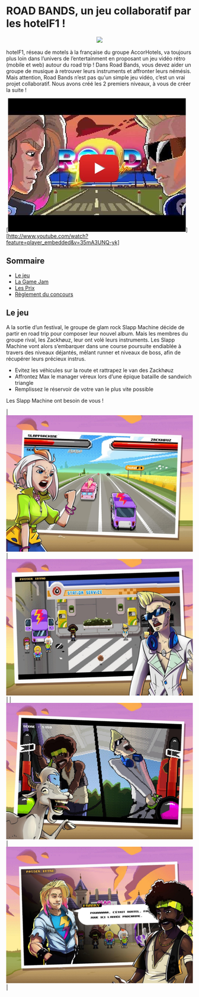 # ROAD BANDS, un jeu collaboratif par les hotelF1 !

<p align="center">
    <img src="https://user-images.githubusercontent.com/29977168/28116277-c23a7cce-6708-11e7-927c-5a6bd911da85.png"
         style="width: 200; height:auto;"
    >
</p>

hotelF1, réseau de motels à la française du groupe AccorHotels, va toujours plus loin dans l’univers de l’entertainment en proposant un jeu vidéo rétro (mobile et web) autour du road trip ! Dans Road Bands, vous devez aider un groupe de musique à retrouver leurs instruments et affronter leurs némésis. Mais attention, Road Bands n’est pas qu'un simple jeu vidéo, c’est un vrai projet collaboratif. Nous avons créé les 2 premiers niveaux, à vous de créer la suite !

[![Vidéo de présentation du jeu](https://raw.githubusercontent.com/Yakka/testF1/master/youtube.jpg)][http://www.youtube.com/watch?feature=player_embedded&v=35mA3UNQ-yk]

## Sommaire

- [Le jeu](#jeu)
- [La Game Jam](#game-jam)
- [Les Prix](#prix)
- [Règlement du concours](#règlement)

<a name="jeu"></a>
## Le jeu

A la sortie d’un festival, le groupe de glam rock Slapp Machine décide de partir en road trip pour composer leur nouvel album. Mais les membres du groupe rival, les Zackhøuz, leur ont volé leurs instruments. Les Slapp Machine vont alors s’embarquer dans une course poursuite endiablée à travers des niveaux déjantés, mêlant runner et niveaux de boss, afin de récupérer leurs précieux instrus.

* Evitez les véhicules sur la route et rattrapez le van des Zackhøuz
* Affrontez Max le manager véreux lors d’une épique bataille de sandwich triangle
* Remplissez le réservoir de votre van le plus vite possible

Les Slapp Machine ont besoin de vous !


| ![Rattrapez le van des Zackhøuz](https://raw.githubusercontent.com/Yakka/testF1/master/img1.jpg) | ![Rattrapez le van des Zackhøuz](https://raw.githubusercontent.com/Yakka/testF1/master/img2.jpg) |
| ![Rattrapez le van des Zackhøuz](https://raw.githubusercontent.com/Yakka/testF1/master/img3.jpg) | ![Rattrapez le van des Zackhøuz](https://raw.githubusercontent.com/Yakka/testF1/master/img4.jpg) |